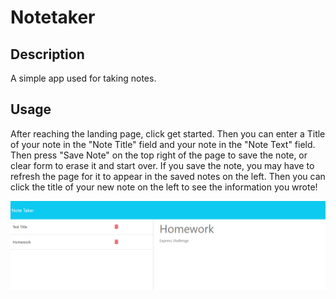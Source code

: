 # Notetaker

## Description

A simple app used for taking notes.

## Usage

After reaching the landing page, click get started. Then you can enter a Title of your note in the "Note Title" field and your note in the "Note Text" field. Then press "Save Note" on the top right of the page to save the note, or clear form to erase it and start over. If you save the note, you may have to refresh the page for it to appear in the saved notes on the left. Then you can click the title of your new note on the left to see the information you wrote!

![Image of the Notetaker webpage.](./images/Screenshot%202023-11-27%20103700.png)